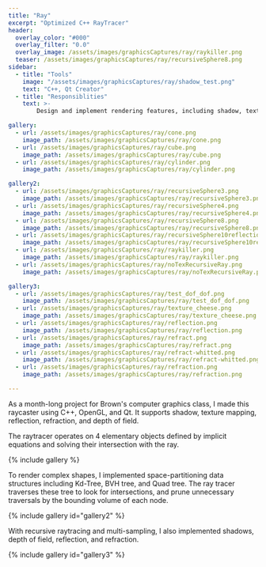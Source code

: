 ```yaml
---
title: "Ray"
excerpt: "Optimized C++ RayTracer"
header:
  overlay_color: "#000"
  overlay_filter: "0.0"
  overlay_image: /assets/images/graphicsCaptures/ray/raykiller.png
  teaser: /assets/images/graphicsCaptures/ray/recursiveSphere8.png
sidebar:
  - title: "Tools"
    image: "/assets/images/graphicsCaptures/ray/shadow_test.png"
    text: "C++, Qt Creator"
  - title: "Responsiblities"
    text: >-
        Design and implement rendering features, including shadow, texture mapping, reflection, refraction, and depth of field.

gallery:
  - url: /assets/images/graphicsCaptures/ray/cone.png
    image_path: /assets/images/graphicsCaptures/ray/cone.png
  - url: /assets/images/graphicsCaptures/ray/cube.png
    image_path: /assets/images/graphicsCaptures/ray/cube.png
  - url: /assets/images/graphicsCaptures/ray/cylinder.png
    image_path: /assets/images/graphicsCaptures/ray/cylinder.png

gallery2:
  - url: /assets/images/graphicsCaptures/ray/recursiveSphere3.png
    image_path: /assets/images/graphicsCaptures/ray/recursiveSphere3.png
  - url: /assets/images/graphicsCaptures/ray/recursiveSphere4.png
    image_path: /assets/images/graphicsCaptures/ray/recursiveSphere4.png
  - url: /assets/images/graphicsCaptures/ray/recursiveSphere8.png
    image_path: /assets/images/graphicsCaptures/ray/recursiveSphere8.png
  - url: /assets/images/graphicsCaptures/ray/recursiveSphere10reflections.png
    image_path: /assets/images/graphicsCaptures/ray/recursiveSphere10reflections.png
  - url: /assets/images/graphicsCaptures/ray/raykiller.png
    image_path: /assets/images/graphicsCaptures/ray/raykiller.png
  - url: /assets/images/graphicsCaptures/ray/noTexRecursiveRay.png
    image_path: /assets/images/graphicsCaptures/ray/noTexRecursiveRay.png

gallery3:
  - url: /assets/images/graphicsCaptures/ray/test_dof_dof.png
    image_path: /assets/images/graphicsCaptures/ray/test_dof_dof.png
  - url: /assets/images/graphicsCaptures/ray/texture_cheese.png
    image_path: /assets/images/graphicsCaptures/ray/texture_cheese.png
  - url: /assets/images/graphicsCaptures/ray/reflection.png
    image_path: /assets/images/graphicsCaptures/ray/reflection.png
  - url: /assets/images/graphicsCaptures/ray/refract.png
    image_path: /assets/images/graphicsCaptures/ray/refract.png
  - url: /assets/images/graphicsCaptures/ray/refract-whitted.png
    image_path: /assets/images/graphicsCaptures/ray/refract-whitted.png
  - url: /assets/images/graphicsCaptures/ray/refraction.png
    image_path: /assets/images/graphicsCaptures/ray/refraction.png

---
```


As a month-long project for Brown's computer graphics class, I made this raycaster using C++, OpenGL, and Qt.
It supports shadow, texture mapping, reflection, refraction, and depth of field.

The raytracer operates on 4 elementary objects defined by implicit equations and solving their intersection with the ray.

{% include gallery %}

To render complex shapes, I implemented space-partitioning data structures including Kd-Tree, BVH tree, and Quad tree. 
The ray tracer traverses these tree to look for intersections, and prune unnecessary traversals by the bounding volume of each node.

{% include gallery id="gallery2" %}

With recursive raytracing and multi-sampling, I also implemented shadows, depth of field, reflection, and refraction.

{% include gallery id="gallery3" %}
